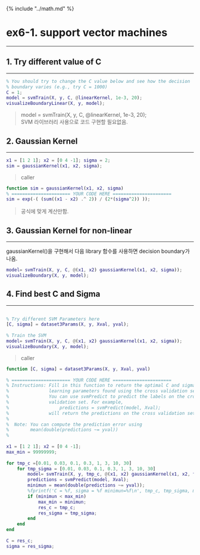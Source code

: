 {% include "../math.md" %}  

  
# ex6-1. support vector machines  
---  
  
<!-- toc -->  

  
## 1. Try different value of C  
---  
  
```matlab  
% You should try to change the C value below and see how the decision  
% boundary varies (e.g., try C = 1000)  
C = 1;  
model = svmTrain(X, y, C, @linearKernel, 1e-3, 20);  
visualizeBoundaryLinear(X, y, model);  
```  
> model = svmTrain(X, y, C, @linearKernel, 1e-3, 20);    
> SVM 라이브러리 사용으로 코드 구현할 필요없음.    
  
## 2. Gaussian Kernel  
---  
  
```matlab  
x1 = [1 2 1]; x2 = [0 4 -1]; sigma = 2;  
sim = gaussianKernel(x1, x2, sigma);  
```  
> caller  
  
```matlab  
function sim = gaussianKernel(x1, x2, sigma)  
% ====================== YOUR CODE HERE ======================  
sim = exp(-( (sum((x1 - x2) .^ 2)) / (2*(sigma^2)) ));  
```  
> 공식에 맞게 계산만함.  
  
## 3. Gaussian Kernel for non-linear  
---  
  
gaussianKernel()을 구현해서 다음 library 함수를 사용하면 decision boundary가 나옴.  
  
```matlab  
model= svmTrain(X, y, C, @(x1, x2) gaussianKernel(x1, x2, sigma));   
visualizeBoundary(X, y, model);  
```  
  
## 4. Find best C and Sigma  
---  
  
```matlab  
  
% Try different SVM Parameters here  
[C, sigma] = dataset3Params(X, y, Xval, yval);  
  
% Train the SVM  
model= svmTrain(X, y, C, @(x1, x2) gaussianKernel(x1, x2, sigma));  
visualizeBoundary(X, y, model);  
```  
> caller  
  
  
```matlab  
function [C, sigma] = dataset3Params(X, y, Xval, yval)  
  
% ====================== YOUR CODE HERE ======================  
% Instructions: Fill in this function to return the optimal C and sigma  
%               learning parameters found using the cross validation set.  
%               You can use svmPredict to predict the labels on the cross  
%               validation set. For example,   
%                   predictions = svmPredict(model, Xval);  
%               will return the predictions on the cross validation set.  
%  
%  Note: You can compute the prediction error using   
%        mean(double(predictions ~= yval))  
%  
  
x1 = [1 2 1]; x2 = [0 4 -1];   
max_min = 99999999;  
  
for tmp_c =[0.01, 0.03, 0.1, 0.3, 1, 3, 10, 30]  
	for tmp_sigma =	[0.01, 0.03, 0.1, 0.3, 1, 3, 10, 30]  
		model= svmTrain(X, y, tmp_c, @(x1, x2) gaussianKernel(x1, x2, tmp_sigma));   
		predictions = svmPredict(model, Xval);  
		minimun = mean(double(predictions ~= yval));  
		%fprintf('C = %f, sigma = %f minimun=%f\n', tmp_c, tmp_sigma, minimun);  
		if (minimun < max_min)  
			max_min = minimun;  
			res_c = tmp_c;  
			res_sigma = tmp_sigma;  
		end  
	end  
end  
  
C = res_c;  
sigma = res_sigma;  
  
```  
  
